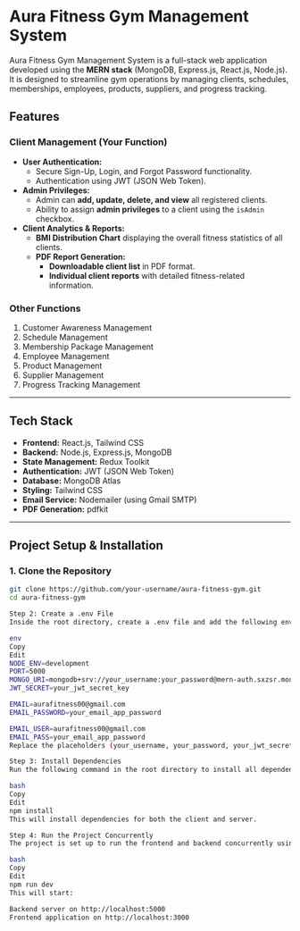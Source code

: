 # Aura Fitness Gym Management System

Aura Fitness Gym Management System is a full-stack web application developed using the **MERN stack** (MongoDB, Express.js, React.js, Node.js). It is designed to streamline gym operations by managing clients, schedules, memberships, employees, products, suppliers, and progress tracking.

## **Features**
### **Client Management (Your Function)**
- **User Authentication:**
  - Secure Sign-Up, Login, and Forgot Password functionality.
  - Authentication using JWT (JSON Web Token).
- **Admin Privileges:**
  - Admin can **add, update, delete, and view** all registered clients.
  - Ability to assign **admin privileges** to a client using the `isAdmin` checkbox.
- **Client Analytics & Reports:**
  - **BMI Distribution Chart** displaying the overall fitness statistics of all clients.
  - **PDF Report Generation:**
    - **Downloadable client list** in PDF format.
    - **Individual client reports** with detailed fitness-related information.

### **Other Functions**
1. Customer Awareness Management
2. Schedule Management
3. Membership Package Management
4. Employee Management
5. Product Management
6. Supplier Management
7. Progress Tracking Management

---

## **Tech Stack**
- **Frontend:** React.js, Tailwind CSS
- **Backend:** Node.js, Express.js, MongoDB
- **State Management:** Redux Toolkit
- **Authentication:** JWT (JSON Web Token)
- **Database:** MongoDB Atlas
- **Styling:** Tailwind CSS
- **Email Service:** Nodemailer (using Gmail SMTP)
- **PDF Generation:** pdfkit

---

## **Project Setup & Installation**

### **1. Clone the Repository**
```bash
git clone https://github.com/your-username/aura-fitness-gym.git
cd aura-fitness-gym

Step 2: Create a .env File
Inside the root directory, create a .env file and add the following environment variables:

env
Copy
Edit
NODE_ENV=development
PORT=5000
MONGO_URI=mongodb+srv://your_username:your_password@mern-auth.sxzsr.mongodb.net/?retryWrites=true&w=majority&appName=Mern-Auth
JWT_SECRET=your_jwt_secret_key

EMAIL=aurafitness00@gmail.com
EMAIL_PASSWORD=your_email_app_password

EMAIL_USER=aurafitness00@gmail.com
EMAIL_PASS=your_email_app_password
Replace the placeholders (your_username, your_password, your_jwt_secret_key, etc.) with actual values.

Step 3: Install Dependencies
Run the following command in the root directory to install all dependencies for both frontend and backend:

bash
Copy
Edit
npm install
This will install dependencies for both the client and server.

Step 4: Run the Project Concurrently
The project is set up to run the frontend and backend concurrently using concurrently. Start the application with:

bash
Copy
Edit
npm run dev
This will start:

Backend server on http://localhost:5000
Frontend application on http://localhost:3000
